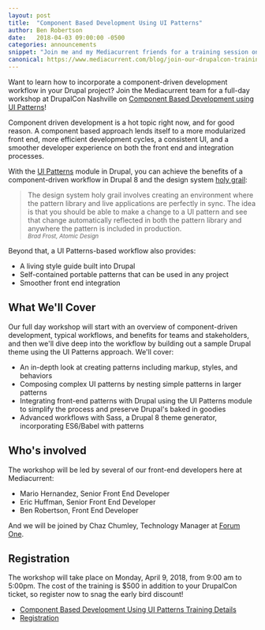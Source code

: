 ```yaml
---
layout: post
title:  "Component Based Development Using UI Patterns"
author: Ben Robertson
date:   2018-04-03 09:00:00 -0500
categories: announcements
snippet: "Join me and my Mediacurrent friends for a training session on component driven development at DrupalCon in Nashville next week!"
canonical: https://www.mediacurrent.com/blog/join-our-drupalcon-training-session-component-based-development-using-ui-patterns/
---
```


Want to learn how to incorporate a component-driven development workflow in your Drupal project? Join the Mediacurrent team for a full-day workshop at DrupalCon Nashville on [Component Based Development using UI Patterns](https://events.drupal.org/nashville2018/training/component-based-development-using-uipatterns)!

Component driven development is a hot topic right now, and for good reason. A component based approach lends itself to a more modularized front end, more efficient development cycles, a consistent UI, and a smoother developer experience on both the front end and integration processes.

With the [UI Patterns](http://drupal.org/project/ui_patterns) module in Drupal, you can achieve the benefits of a component-driven workflow in Drupal 8 and the design system [holy grail](http://atomicdesign.bradfrost.com/chapter-5/#in-search-of-the-holy-grail):

> The design system holy grail involves creating an environment where the pattern library and live applications are perfectly in sync. The idea is that you should be able to make a change to a UI pattern and see that change automatically reflected in both the pattern library and anywhere the pattern is included in production.
> <br><i><small>Brad Frost, Atomic Design</small></i>

Beyond that, a UI Patterns-based workflow also provides:

 - A living style guide built into Drupal
 - Self-contained portable patterns that can be used in any project
 - Smoother front end integration

## What We'll Cover

Our full day workshop will start with an overview of component-driven development, typical workflows, and benefits for teams and stakeholders, and then we'll dive deep into the workflow by building out a sample Drupal theme using the UI Patterns approach. We'll cover:

 - An in-depth look at creating patterns including markup, styles, and behaviors
 - Composing complex UI patterns by nesting simple patterns in larger patterns
 - Integrating front-end patterns with Drupal using the UI Patterns module to simplify the process and preserve Drupal's baked in goodies
 - Advanced workflows with Sass, a Drupal 8 theme generator, incorporating ES6/Babel with patterns

## Who's involved
The workshop will be led by several of our front-end developers here at Mediacurrent:

 - Mario Hernandez, Senior Front End Developer
 - Eric Huffman, Senior Front End Developer
 - Ben Robertson, Front End Developer

And we will be joined by Chaz Chumley, Technology Manager at [Forum One](https://forumone.com/).

## Registration

The workshop will take place on Monday, April 9, 2018, from 9:00 am to 5:00pm. The cost of the training is $500 in addition to your DrupalCon ticket, so register now to snag the early bird discount!

 - [Component Based Development Using UI Patterns Training Details](https://events.drupal.org/nashville2018/training/component-based-development-using-uipatterns)
 - [Registration](https://events.drupal.org/nashville2018/registration)